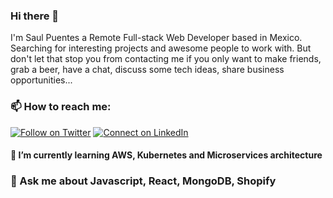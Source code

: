 ### Hi there 👋

I'm Saul Puentes a Remote Full-stack Web Developer based in Mexico. Searching for interesting projects and awesome people to work with. But don't let that stop you from contacting me if you only want to make friends, grab a beer, have a chat, discuss some tech ideas, share business opportunities...

### 📫 How to reach me:

[![Follow on Twitter](https://img.shields.io/badge/--twitter?label=Twitter&logo=Twitter&style=social)](https://twitter.com/saulcodes) [![Connect on LinkedIn](https://img.shields.io/badge/--linkedin?label=LinkedIn&logo=LinkedIn&style=social)](https://www.linkedin.com/in/saul-puentes)

#### 🌱 I’m currently learning AWS, Kubernetes and Microservices architecture

### 💬 Ask me about Javascript, React, MongoDB, Shopify

<!-- ### :construction_worker: This week stats by [WakaTime]('https://wakatime.com') -->
<!--START_SECTION:waka-->
<!--```text
Week: 16 November, 2021 - 22 November, 2021
Markdown     10 mins         ███████████████████▒░░░░░   77.23 % 
HTML         1 min           ███░░░░░░░░░░░░░░░░░░░░░░   11.88 % 
```-->
<!--END_SECTION:waka-->

<!--
**SaulPuentes/SaulPuentes** is a ✨ _special_ ✨ repository because its `README.md` (this file) appears on your GitHub profile.

Here are some ideas to get you started:

- 🔭 I’m currently working on ...
- 🌱 I’m currently learning ...
- 👯 I’m looking to collaborate on ...
- 🤔 I’m looking for help with ...
- 💬 Ask me about ...
- 📫 How to reach me: ...
- 😄 Pronouns: ...
- ⚡ Fun fact: ...
-->
